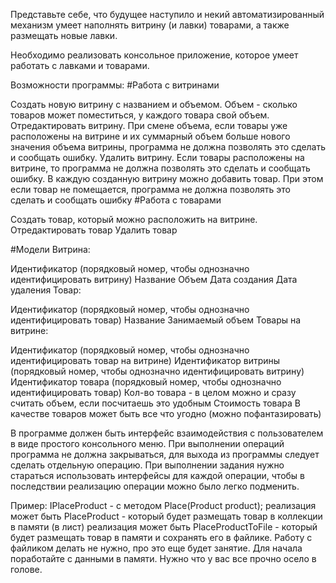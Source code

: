 ﻿Представьте себе, что будущее наступило и некий автоматизированный механизм умеет наполнять витрину (и лавки) товарами, а также размещать новые лавки.

Необходимо реализовать консольное приложение, которое умеет работать с лавками и товарами.

Возможности программы:
#Работа с витринами

Создать новую витрину с названием и объемом. Объем - сколько товаров может поместиться, у каждого товара свой объем.
Отредактировать витрину. При смене объема, если товары уже расположены на витрине и их суммарный объем больше нового значения объема витрины, программа не должна позволять это сделать и сообщать ошибку.
Удалить витрину. Если товары расположены на витрине, то программа не должна позволять это сделать и сообщать ошибку.
В каждую созданную витрину можно добавить товар. При этом если товар не помещается, программа не должна позволять это сделать и сообщать ошибку
#Работа с товарами

Создать товар, который можно расположить на витрине.
Отредактировать товар
Удалить товар

#Модели
Витрина:

Идентификатор (порядковый номер, чтобы однозначно идентифицировать витрину)
Название
Объем
Дата создания
Дата удаления
Товар:

Идентификатор (порядковый номер, чтобы однозначно идентифицировать товар)
Название
Занимаемый объем
Товары на витрине:

Идентификатор (порядковый номер, чтобы однозначно идентифицировать товар на витрине)
Идентификатор витрины (порядковый номер, чтобы однозначно идентифицировать витрину)
Идентификатор товара (порядковый номер, чтобы однозначно идентифицировать товар)
Кол-во товара - в целом можно и сразу считать объем, если посчитаешь это удобным
Стоимость товара
В качестве товаров может быть все что угодно (можно пофантазировать)

В программе должен быть интерфейс взаимодействия с пользователем в виде простого консольного меню. При выполнении операций программа не должна закрываться, для выхода из программы следует сделать отдельную операцию. При выполнении задания нужно стараться использовать интерфейсы для каждой операции, чтобы в последствии реализацию операции можно было легко подменить.

Пример: IPlaceProduct - с методом Place(Product product);
реализация может быть PlaceProduct - который будет размещать товар в коллекции в памяти (в лист)
реализация может быть PlaceProductToFile - который будет размещать товар в памяти и сохранять его в файлике.
Работу с файликом делать не нужно, про это еще будет занятие. Для начала поработайте с данными в памяти. Нужно что у вас все прочно осело в голове.


